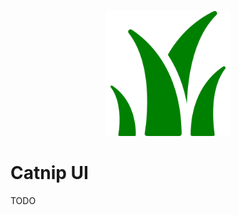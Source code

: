 <p align="center">
<img src="./public/catnip.svg" width="200" height="200">
</p>

# Catnip UI

TODO
